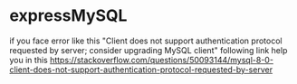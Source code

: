 # expressMySQL

if you face error like this
"Client does not support authentication protocol requested by server; consider upgrading MySQL client"
following link help you in this
https://stackoverflow.com/questions/50093144/mysql-8-0-client-does-not-support-authentication-protocol-requested-by-server
